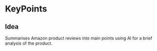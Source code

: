 # KeyPoints

## Idea

Summarises Amazon product reviews into main points using AI for a brief analysis of the product.

